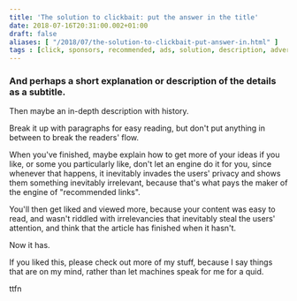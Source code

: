 ```yaml
---
title: 'The solution to clickbait: put the answer in the title'
date: 2018-07-16T20:31:00.002+01:00
draft: false
aliases: [ "/2018/07/the-solution-to-clickbait-put-answer-in.html" ]
tags : [click, sponsors, recommended, ads, solution, description, advertising, clickbait, history, depth, bait, relevant]
---
```


### And perhaps a short explanation or description of the details as a subtitle.

Then maybe an in-depth description with history.  
  
Break it up with paragraphs for easy reading, but don't put anything in between to break the readers' flow.  
  
When you've finished, maybe explain how to get more of your ideas if you like, or some you particularly like, don't let an engine do it for you, since whenever that happens, it inevitably invades the users' privacy and shows them something inevitably irrelevant, because that's what pays the maker of the engine of "recommended links".  
  
You'll then get liked and viewed more, because your content was easy to read, and wasn't riddled with irrelevancies that inevitably steal the users' attention, and think that the article has finished when it hasn't.  
  
Now it has.  
  
If you liked this, please check out more of my stuff, because I say things that are on my mind, rather than let machines speak for me for a quid.  
  
ttfn